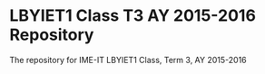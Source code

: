 # LBYIET1 Class T3 AY 2015-2016 Repository

The repository for IME-IT LBYIET1 Class, Term 3, AY 2015-2016